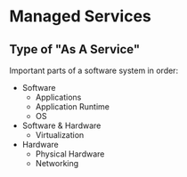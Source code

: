 # Managed Services

## Type of "As A Service"
Important parts of a software system in order:
- Software
    - Applications
    - Application Runtime
    - OS
- Software & Hardware
    - Virtualization
- Hardware
    - Physical Hardware
    - Networking


